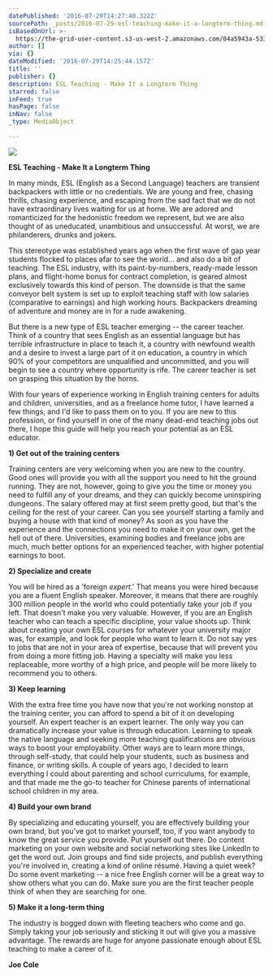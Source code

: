 ```yaml
---
datePublished: '2016-07-29T14:27:40.322Z'
sourcePath: _posts/2016-07-29-esl-teaching-make-it-a-longterm-thing.md
isBasedOnUrl: >-
  https://the-grid-user-content.s3-us-west-2.amazonaws.com/04a5943a-5332-4bc9-bfc4-8cd5afa609a0.jpg
author: []
via: {}
dateModified: '2016-07-29T14:25:44.157Z'
title: ''
publisher: {}
description: ESL Teaching - Make It a Longterm Thing
starred: false
inFeed: true
hasPage: false
inNav: false
_type: MediaObject

---
```

![](https://the-grid-user-content.s3-us-west-2.amazonaws.com/adc34379-f532-4727-89f3-d1b23303ddb1.jpg)

**ESL Teaching - Make It a Longterm Thing**

In many minds, ESL (English as a Second Language) teachers are transient backpackers with little or no credentials. We are young and free, chasing thrills, chasing experience, and escaping from the sad fact that we do not have extraordinary lives waiting for us at home. We are adored and romanticized for the hedonistic freedom we represent, but we are also thought of as uneducated, unambitious and unsuccessful. At worst, we are philanderers, drunks and jokers.

This stereotype was established years ago when the first wave of gap year students flocked to places afar to see the world... and also do a bit of teaching. The ESL industry, with its paint-by-numbers, ready-made lesson plans, and flight-home bonus for contract completion, is geared almost exclusively towards this kind of person. The downside is that the same conveyor belt system is set up to exploit teaching staff with low salaries (comparative to earnings) and high working hours. Backpackers dreaming of adventure and money are in for a rude awakening.

But there is a new type of ESL teacher emerging -- the career teacher. Think of a country that sees English as an essential language but has terrible infrastructure in place to teach it, a country with newfound wealth and a desire to invest a large part of it on education, a country in which 90% of your competitors are unqualified and uncommitted, and you will begin to see a country where opportunity is rife. The career teacher is set on grasping this situation by the horns.

With four years of experience working in English training centers for adults and children, universities, and as a freelance home tutor, I have learned a few things, and I'd like to pass them on to you. If you are new to this profession, or find yourself in one of the many dead-end teaching jobs out there, I hope this guide will help you reach your potential as an ESL educator.

**1) Get out of the training centers**

Training centers are very welcoming when you are new to the country. Good ones will provide you with all the support you need to hit the ground running. They are not, however, going to give you the time or money you need to fulfill any of your dreams, and they can quickly become uninspiring dungeons. The salary offered may at first seem pretty good, but that's the ceiling for the rest of your career. Can you see yourself starting a family and buying a house with that kind of money? As soon as you have the experience and the connections you need to make it on your own, get the hell out of there. Universities, examining bodies and freelance jobs are much, much better options for an experienced teacher, with higher potential earnings to boot.

**2) Specialize and create**

You will be hired as a 'foreign _expert_.' That means you were hired because you are a fluent English speaker. Moreover, it means that there are roughly 300 million people in the world who could potentially take your job if you left. That doesn't make you very valuable. However, if you are an English teacher who can teach a specific discipline, your value shoots up. Think about creating your own ESL courses for whatever your university major was, for example, and look for people who want to learn it. Do not say yes to jobs that are not in your area of expertise, because that will prevent you from doing a more fitting job. Having a specialty will make you less replaceable, more worthy of a high price, and people will be more likely to recommend you to others.

**3) Keep learning**

With the extra free time you have now that you're not working nonstop at the training center, you can afford to spend a bit of it on developing yourself. An expert teacher is an expert learner. The only way you can dramatically increase your value is through education. Learning to speak the native language and seeking more teaching qualifications are obvious ways to boost your employability. Other ways are to learn more things, through self-study, that could help your students, such as business and finance, or writing skills. A couple of years ago, I decided to learn everything I could about parenting and school curriculums, for example, and that made me the go-to teacher for Chinese parents of international school children in my area.

**4) Build your own brand**

By specializing and educating yourself, you are effectively building your own brand, but you've got to market yourself, too, if you want anybody to know the great service you provide. Put yourself out there. Do content marketing on your own website and social networking sites like LinkedIn to get the word out. Join groups and find side projects, and publish everything you're involved in, creating a kind of online résumé. Having a quiet week? Do some event marketing -- a nice free English corner will be a great way to show others what you can do. Make sure you are the first teacher people think of when they are searching for one.

**5) Make it a long-term thing**

The industry is bogged down with fleeting teachers who come and go. Simply taking your job seriously and sticking it out will give you a massive advantage. The rewards are huge for anyone passionate enough about ESL teaching to make a career of it.

**Joe Cole**